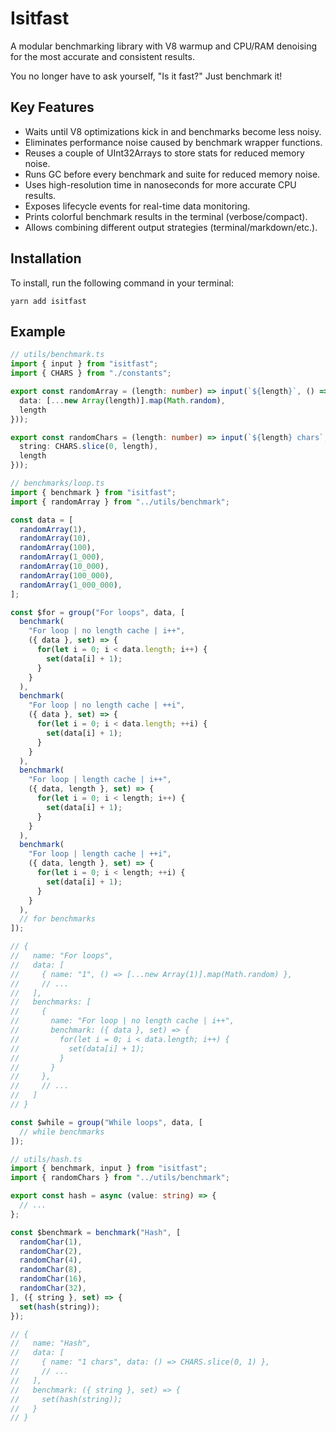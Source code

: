 # Isitfast

A modular benchmarking library with V8 warmup and CPU/RAM denoising for the most accurate and consistent results.

You no longer have to ask yourself, "Is it fast?" Just benchmark it!

## Key Features

- Waits until V8 optimizations kick in and benchmarks become less noisy.
- Eliminates performance noise caused by benchmark wrapper functions.
- Reuses a couple of UInt32Arrays to store stats for reduced memory noise.
- Runs GC before every benchmark and suite for reduced memory noise.
- Uses high-resolution time in nanoseconds for more accurate CPU results.
- Exposes lifecycle events for real-time data monitoring.
- Prints colorful benchmark results in the terminal (verbose/compact).
- Allows combining different output strategies (terminal/markdown/etc.).

## Installation

To install, run the following command in your terminal:

```shell
yarn add isitfast
```

## Example

```ts
// utils/benchmark.ts
import { input } from "isitfast";
import { CHARS } from "./constants";

export const randomArray = (length: number) => input(`${length}`, () => ({
  data: [...new Array(length)].map(Math.random),
  length
}));

export const randomChars = (length: number) => input(`${length} chars`, () => ({
  string: CHARS.slice(0, length),
  length
}));

// benchmarks/loop.ts
import { benchmark } from "isitfast";
import { randomArray } from "../utils/benchmark";

const data = [
  randomArray(1),
  randomArray(10),
  randomArray(100),
  randomArray(1_000),
  randomArray(10_000),
  randomArray(100_000),
  randomArray(1_000_000),
];

const $for = group("For loops", data, [
  benchmark(
    "For loop | no length cache | i++",
    ({ data }, set) => {
      for(let i = 0; i < data.length; i++) {
        set(data[i] + 1);
      }
    }
  ),
  benchmark(
    "For loop | no length cache | ++i",
    ({ data }, set) => {
      for(let i = 0; i < data.length; ++i) {
        set(data[i] + 1);
      }
    }
  ),
  benchmark(
    "For loop | length cache | i++",
    ({ data, length }, set) => {
      for(let i = 0; i < length; i++) {
        set(data[i] + 1);
      }
    }
  ),
  benchmark(
    "For loop | length cache | ++i",
    ({ data, length }, set) => {
      for(let i = 0; i < length; ++i) {
        set(data[i] + 1);
      }
    }
  ),
  // for benchmarks
]);

// {
//   name: "For loops",
//   data: [
//     { name: "1", () => [...new Array(1)].map(Math.random) },
//     // ...
//   ],
//   benchmarks: [
//     {
//       name: "For loop | no length cache | i++",
//       benchmark: ({ data }, set) => {
//         for(let i = 0; i < data.length; i++) {
//           set(data[i] + 1);
//         }
//       }
//     },
//     // ...
//   ]
// }

const $while = group("While loops", data, [
  // while benchmarks
]);

// utils/hash.ts
import { benchmark, input } from "isitfast";
import { randomChars } from "../utils/benchmark";

export const hash = async (value: string) => {
  // ...
};

const $benchmark = benchmark("Hash", [
  randomChar(1),
  randomChar(2),
  randomChar(4),
  randomChar(8),
  randomChar(16),
  randomChar(32),
], ({ string }, set) => {
  set(hash(string));
});

// {
//   name: "Hash",
//   data: [
//     { name: "1 chars", data: () => CHARS.slice(0, 1) },
//     // ...
//   ],
//   benchmark: ({ string }, set) => {
//     set(hash(string));
//   }
// }
```
